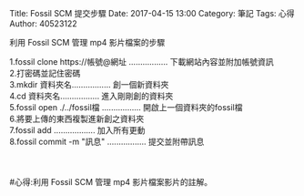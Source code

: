 Title: Fossil SCM 提交步驟
Date: 2017-04-15 13:00
Category: 筆記
Tags: 心得
Author: 40523122
 
利用 Fossil SCM 管理 mp4 影片檔案的步驟<br/>
 <!-- PELICAN_END_SUMMARY -->
1.fossil clone https://帳號@網址 .................        下載網站內容並附加帳號資訊  <br/>
2.打密碼並記住密碼<br/>
3.mkdir 資料夾名.................      創一個新資料夾<br/>
4.cd 資料夾名.................       進入剛剛創的資料夾<br/>
5.fossil open ./../fossil檔 .................        開啟上一個資料夾的fossil檔<br/>
6.將要上傳的東西複製進新創之資料夾<br/>
7.fossil add ..................          加入所有更動<br/>
8.fossil commit -m "訊息" .................   提交並附帶訊息<br/>
<br/>
<br/>
<br/>
#心得:利用 Fossil SCM 管理 mp4 影片檔案影片的註解。